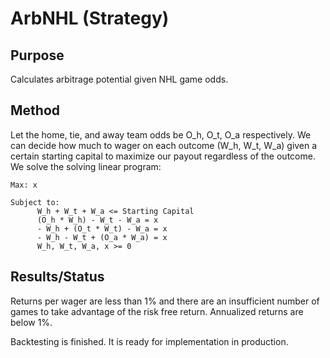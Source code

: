# ArbNHL (Strategy)

## Purpose
Calculates arbitrage potential given NHL game odds.

## Method
Let the home, tie, and away team odds be O_h, O_t, O_a respectively. We can
decide how much to wager on each outcome (W_h, W_t, W_a) given a certain
starting capital to maximize our payout regardless of the outcome. We solve the
solving linear program:

```
Max: x

Subject to:
      W_h + W_t + W_a <= Starting Capital
      (O_h * W_h) - W_t - W_a = x
      - W_h + (O_t * W_t) - W_a = x
      - W_h - W_t + (O_a * W_a) = x
      W_h, W_t, W_a, x >= 0
```

## Results/Status
Returns per wager are less than 1% and there are an insufficient number of games
to take advantage of the risk free return. Annualized returns are below 1%.

Backtesting is finished. It is ready for implementation in production.
